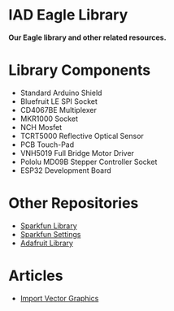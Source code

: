 # IAD Eagle Library

**Our Eagle library and other related resources.**

# Library Components

- Standard Arduino Shield
- Bluefruit LE SPI Socket
- CD4067BE Multiplexer
- MKR1000 Socket
- NCH Mosfet
- TCRT5000 Reflective Optical Sensor
- PCB Touch-Pad
- VNH5019 Full Bridge Motor Driver
- Pololu MD09B Stepper Controller Socket
- ESP32 Development Board

# Other Repositories

- [Sparkfun Library](https://github.com/sparkfun/SparkFun-Eagle-Libraries)
- [Sparkfun Settings](https://github.com/sparkfun/SparkFun_Eagle_Settings)
- [Adafruit Library](https://github.com/adafruit/Adafruit-Eagle-Library)

# Articles

- [Import Vector Graphics](http://todbot.com/blog/2011/06/06/from-illustrator-to-eagle-vector-graphics-in-circuits/)
